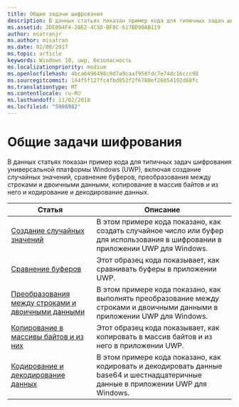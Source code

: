 ```yaml
---
title: Общие задачи шифрования
description: В данных статьях показан пример кода для типичных задач шифрования универсальной платформы Windows (UWP), включая создание случайных значений, сравнение буферов, преобразования между строками и двоичными данными, копирование в массив байтов и из него и кодирование и декодирование данных.
ms.assetid: 2DE094F4-28E2-4C5D-BF8C-617BD90AB119
author: msatranjr
ms.author: misatran
ms.date: 02/08/2017
ms.topic: article
keywords: Windows 10, uwp, безопасность
ms.localizationpriority: medium
ms.openlocfilehash: 4bca6496498c9d7a9caaf958fdc7e74dc16ccc98
ms.sourcegitcommit: 144f5f127fc4fbd852f2f6780ef26054192d68fc
ms.translationtype: MT
ms.contentlocale: ru-RU
ms.lasthandoff: 11/02/2018
ms.locfileid: "5986982"
---
```

# <a name="common-cryptography-tasks"></a>Общие задачи шифрования

В данных статьях показан пример кода для типичных задач шифрования универсальной платформы Windows (UWP), включая создание случайных значений, сравнение буферов, преобразования между строками и двоичными данными, копирование в массив байтов и из него и кодирование и декодирование данных.

| Статья                                                                                 | Описание                                                                                            |
|---------------------------------------------------------------------------------------|--------------------------------------------------------------------------------------------------------|
| [Создание случайных значений](create-random-numbers.md)                                     | В этом примере кода показано, как создать случайное число или буфер для использования в шифровании в приложении UWP для Windows. |
| [Сравнение буферов](compare-buffers.md)                                                 | Этот образец кода показывает, как сравнивать буферы в приложении UWP.                                          |
| [Преобразования между строками и двоичными данными](convert-between-strings-and-binary-data.md) | В этом примере кода показано, как выполнять преобразование между строками и двоичными данными в приложении UWP для Windows.                  |
| [Копирование в массивы байтов и из них](copy-to-and-from-byte-arrays.md)                       | Этот образец кода показывает, как копировать в массив байтов и из него в приложении UWP.                             |
| [Кодирование и декодирование данных](encode-and-decode-data.md)                                   | В этом примере кода показано, как кодировать и декодировать данные base64 и шестнадцатеричные данные в приложении UWP для Windows.            |

